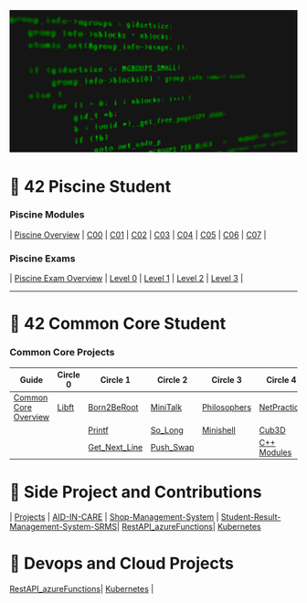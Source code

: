 
![Software Engineering](Banner.gif)

# 🐣 42 Piscine Student

### Piscine Modules
| [Piscine Overview](#) | [C00](#) | [C01](#) | [C02](#) | [C03](#) | [C04](#) | [C05](#) | [C06](#) | [C07](#) |
### Piscine Exams
| [Piscine Exam Overview](#) | [Level 0](#) | [Level 1](#) | [Level 2](#) | [Level 3](#) |

---

# 🐧 42 Common Core Student

### Common Core Projects

| **Guide**                     | **Circle 0**        | **Circle 1**       | **Circle 2**       | **Circle 3**       | **Circle 4**        | **Circle 5**      | **Circle 6**  |
|--------------------------------|---------------------|--------------------|--------------------|--------------------|---------------------|-------------------|---------------|
| [Common Core Overview](#)     | [Libft](https://github.com/kuzi23/libft)          | [Born2BeRoot](#)   | [MiniTalk](https://github.com/kuzi23/Minitalk)      | [Philosophers](https://github.com/kuzi23/Philosophers)  | [NetPractice](#)    | [Inception](#)    | [Transcend](#) |
|                                |          | [Printf](https://github.com/kuzi23/ft_printf)         | [So_Long](https://github.com/kuzi23/so_long)       | [Minishell](#)     | [Cub3D](#)          | [IRC](#)          |               |
|                                |   | [Get_Next_Line](https://github.com/kuzi23/get_next_line)  | [Push_Swap](https://github.com/kuzi23/push_swap)     |                    | [C++ Modules](#)    |                   |               |

# 🐧 Side Project and Contributions
| [Projects](#) | [AID-IN-CARE](https://github.com/kuzi23/AID-IN-CARE) | [Shop-Management-System](https://github.com/kuzi23/Shop-Management-System-) | [Student-Result-Management-System-SRMS](https://github.com/kuzi23/Student-Result-Management-System-SRMS-Student-Result-Management-System-SRMS-)| [RestAPI_azureFunctions](https://github.com/kuzi23/RestAPI_azureFunctions)| [Kubernetes](https://github.com/kuzi23/Kubernetes)

# 🐧 Devops and Cloud Projects
[RestAPI_azureFunctions](https://github.com/kuzi23/RestAPI_azureFunctions)| [Kubernetes](https://github.com/kuzi23/Kubernetes) |
